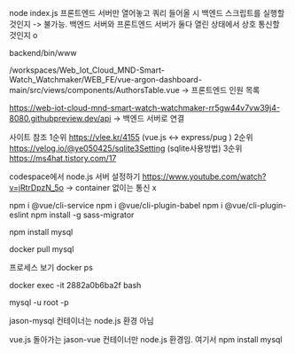 

node index.js
프론트엔드 서버만 열어놓고 쿼리 들어올 시 백엔드 스크립트를 실행할 것인지 -> 불가능.
백엔드 서버와 프론트엔드 서버가 둘다 열린 상태에서 상호 통신할 것인지 o

backend/bin/www


/workspaces/Web_Iot_Cloud_MND-Smart-Watch_Watchmaker/WEB_FE/vue-argon-dashboard-main/src/views/components/AuthorsTable.vue
-> 프론트엔드 인원 목록 

https://web-iot-cloud-mnd-smart-watch-watchmaker-rr5gw44v7vw39j4-8080.githubpreview.dev/api -> 백엔드 서버로 연결





사이트 참조
1순위 https://vlee.kr/4155 (vue.js <-> express/pug )
2순위 https://velog.io/@ye050425/sqlite3Setting (sqlite사용방법)
3순위 https://ms4hat.tistory.com/17

codespace에서 node.js 서버 설정하기
https://www.youtube.com/watch?v=jRtrDpzN_5o
-> container 없이는 통신 x





npm i @vue/cli-service
npm i @vue/cli-plugin-babel
npm i @vue/cli-plugin-eslint
npm install -g sass-migrator

npm install mysql

docker pull mysql

프로세스 보기
docker ps


docker exec  -it 2882a0b6ba2f bash

mysql -u root -p


jason-mysql 컨테이너는 node.js 환경 아님



vue.js 돌아가는 jason-vue 컨테이너만 node.js 환경임.
여기서 npm install mysql

